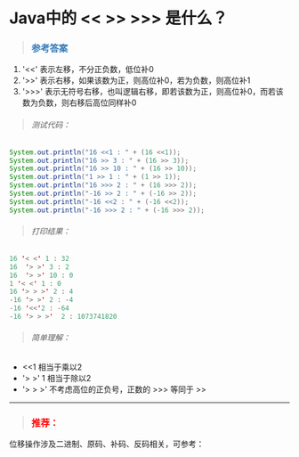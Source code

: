 # Java中的 << >> >>> 是什么？

> ### <font color=#337AB7 > 参考答案</font> 

1. '<<' 表示左移，不分正负数，低位补0
2. '>>'  表示右移，如果该数为正，则高位补0，若为负数，则高位补1
3. '>>>' 表示无符号右移，也叫逻辑右移，即若该数为正，则高位补0，而若该数为负数，则右移后高位同样补0
> ######  测试代码： 
```java
System.out.println("16 <<1 : " + (16 <<1));
System.out.println("16 >> 3 : " + (16 >> 3));
System.out.println("16 >> 10 : " + (16 >> 10));
System.out.println("1 >> 1 : " + (1 >> 1));
System.out.println("16 >>> 2 : " + (16 >>> 2));
System.out.println("-16 >> 2 : " + (-16 >> 2));
System.out.println("-16 <<2 : " + (-16 <<2));
System.out.println("-16 >>> 2 : " + (-16 >>> 2));
```
> ###### 打印结果：

```java
16 '< <' 1 : 32
16  '> >' 3 : 2
16  '> >' 10 : 0
1 '< <' 1 : 0
16 '> > >' 2 : 4
-16 '> >' 2 : -4
-16 '<<'2 : -64
-16 '> > >'  2 : 1073741820
```

> ###### 简单理解：

- <<1  相当于乘以2
- '> >' 1  相当于除以2
- '> > >' 不考虑高位的正负号，正数的 >>> 等同于 >>
 
***
> ### <font color=red>推荐：</font>

位移操作涉及二进制、原码、补码、反码相关，可参考：

